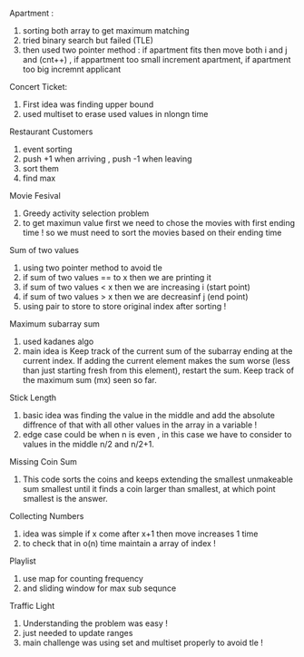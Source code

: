 Apartment :
1. sorting both array to get maximum matching
2. tried binary search but failed (TLE)
3. then used two pointer method : if apartment fits then move both i and j and (cnt++) , if appartment too small increment apartment, if apartment too big incremnt applicant


Concert Ticket:

1. First idea was finding upper bound 
2. used multiset to erase used values in nlongn time


Restaurant Customers
1. event sorting
2. push +1 when arriving , push -1 when leaving
3. sort them
4. find max


Movie Fesival
1. Greedy activity selection problem
2. to get maximun value first we need to chose the movies with first ending time ! so we must need to sort the movies based on their ending time


Sum of two values
1. using two pointer method to avoid tle
2. if sum of two values == to x then we are printing it
3. if sum of two values < x then we are increasing i (start point)
4. if sum of two values > x then we are decreasinf j (end point)
5. using pair to store to store original index after sorting !


Maximum subarray sum
1. used kadanes algo
2. main idea is Keep track of the current sum of the subarray ending at the current index. If adding the current element makes the sum worse (less than just starting fresh from this element), restart the sum. Keep track of the maximum sum (mx) seen so far.


Stick Length
1. basic idea was finding the value in the middle and add the absolute diffrence of that with all other values in the array in a variable !
2. edge case could be when n is even , in this case we have to consider to values in the middle n/2 and n/2+1.


Missing Coin Sum 
1. This code sorts the coins and keeps extending the smallest unmakeable sum smallest until it finds a coin larger than smallest, at which point smallest is the answer.


Collecting Numbers
1. idea was simple if x come after x+1 then move increases 1 time
2. to check that in o(n) time maintain a array of index !

Playlist
1. use map for counting frequency
2. and sliding window for max sub sequnce

Traffic Light
1. Understanding the problem was easy !
2. just needed to update ranges
3. main challenge was using set and multiset properly to avoid tle !








